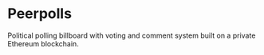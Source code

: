# Peerpolls

Political polling billboard with voting and comment system built on a private Ethereum blockchain.
